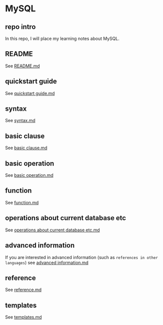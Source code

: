 # MySQL
## repo intro
In this repo, I will place my learning notes about MySQL.

## README
See [README.md](https://github.com/40843245/MySQL/blob/main/README.md)

## quickstart guide
See [quickstart guide.md](https://github.com/40843245/MySQL/blob/main/quickstart%20guide.md)

## syntax
See [syntax.md](https://github.com/40843245/MySQL/blob/main/syntax.md)

## basic clause
See [basic clause.md](https://github.com/40843245/MySQL/blob/main/basic%20clause.md)

## basic operation
See [basic operation.md](https://github.com/40843245/MySQL/blob/main/basic%20operation.md)

## function
See [function.md](https://github.com/40843245/MySQL/blob/main/function.md)

## operations about current database etc
See [operations about current database etc.md](https://github.com/40843245/MySQL/blob/main/operations%20about%20current%20database%20etc.md)

## advanced information
If you are interested in advanced information (such as `references in other languages`) see [advanced information.md](https://github.com/40843245/Perl/blob/main/advanced%20information.md)

## reference
See [reference.md](https://github.com/40843245/MySQL/blob/main/reference.md)

## templates
See [templates.md](https://github.com/40843245/MySQL/blob/main/templates.md)
